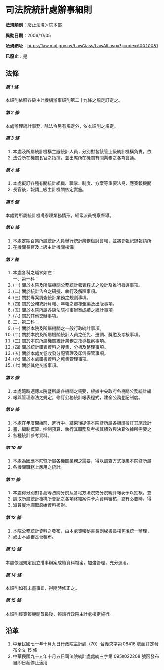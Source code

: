 # 司法院統計處辦事細則

**法規類別**：廢止法規＞院本部

**異動日期**：2006/10/05  

**法規網址**：https://law.moj.gov.tw/LawClass/LawAll.aspx?pcode=A0020081

**已廢止**：是



## 法條
##### 第 1 條
本細則依照各級主計機構辦事細則第二十九條之規定訂定之。

##### 第 2 條
本處辦理統計事務，除法令另有規定外，依本細則之規定。

##### 第 3 條
1. 本處及所屬統計機構主辦統計人員，分別對各該管上級統計機構負責，依
1. 法受所在機關長官之指揮，並出席所在機關有關業務之各項會議。

##### 第 4 條
1. 本處擬訂各種有關統計組織、職掌、制度、方案等重要法規，應簽報機關
1. 長官後，報請上級主計機關核定實施。

##### 第 5 條
本處對所屬統計機構辦理業務情形，經常派員視察督導。

##### 第 6 條
1. 本處定期召集所屬統計人員舉行統計業務檢討會報，並將會報紀錄報請所
1. 在機關長官及上級主計機關核備。

##### 第 7 條
1. 本處各科之職掌如左：  
一、第一科：
1.  (一) 關於本院及所屬機關公務統計報表程式之設計及推行指導事項。
1.  (二) 關於統計法令之研擬、執行及解釋事項。
1.  (三) 關於專案調查統計業務之規劃事項。
1.  (四) 關於公務統計月報、年報之審核彙編及出版事項。
1.  (五) 關於本院所屬各級法院推事辦案成績之統計事項。
1.  (六) 關於其他交辦事項。
1. 二、第二科：
1.  (一) 關於本院及所屬機關之一般行政統計事項。
1.  (二) 關於本院及所屬機關統計人員之任免、遷調、獎懲及考核事項。
1.  (三) 關於本院所屬機關統計業務之指導視察事項。
1.  (四) 關於統計圖表資料之搜集、分析及整理事項。
1.  (五) 關於本處文卷收發分配管理及印信保管事項。
1.  (六) 關於本處圖書資料之蒐集管理事項。
1.  (七) 關於其他交辦事項。

##### 第 8 條
1. 本處隨時適應本院暨所屬各機關之需要，根據中央政府各機關公務統計編
1. 報與管理辦法之規定，修訂公務統計報表程式，建全公務登記制度。

##### 第 9 條
1. 本處在年度開始前、進行中、結束後提供本院暨所屬各機關擬訂其施政計
1. 畫，編制概算、控制預算、執行其職務及考核其績效與決算依據所需要之
1. 各種統計參考資料。

##### 第 10 條
1. 本處為因應本院暨所屬各機關業務之需要，得以調查方式搜集本院暨所屬
1. 各機關職務上應用之統計。

##### 第 11 條
1. 本處得分別對各高等法院分院及各地方法院或分院統計報表予以抽核。並
1. 調取所屬統計機構所登記之各項終結案件卡片資料審核，認有必要時，得
1. 派員實地調取原始資料核對。

##### 第 12 條
1. 本院公務統計資料之發布，由本處簽報秘書長副秘書長核定後統一辦理，
1. 或由本處審定後發布。

##### 第 13 條
本處依照規定設立推事辦案成績資料檔案，加強管理，充分運用。

##### 第 14 條
本細則如有未盡事宜，得隨時修正之。

##### 第 15 條
本細則經簽報機關首長後，報請行政院主計處核定施行。

## 沿革
1. 中華民國七十年十月九日行政院主計處（70）台義央字第 08416  號函訂定發布全文 15 條
1. 中華民國九十五年十月五日司法院統計處處統三字第 0950022208 號函發布自即日起停止適用
